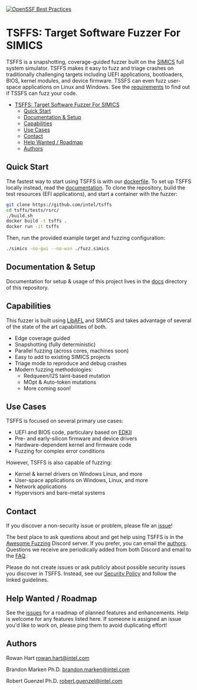 [![OpenSSF Best Practices](https://www.bestpractices.dev/projects/9349/badge)](https://www.bestpractices.dev/projects/9349)

# TSFFS: Target Software Fuzzer For SIMICS

TSFFS is a snapshotting, coverage-guided fuzzer built on the
[SIMICS](https://www.intel.com/content/www/us/en/developer/articles/tool/simics-simulator.html)
full system simulator. TSFFS makes it easy to fuzz and triage crashes on
traditionally challenging targets including UEFI applications, bootloaders,
BIOS, kernel modules, and device firmware. TSSFS can even fuzz user-space
applications on Linux and Windows. See the
[requirements](https://intel.github.io/tsffs/fuzzing/compatibility.html) to
find out if TSSFS can fuzz your code.

- [TSFFS: Target Software Fuzzer For SIMICS](#tsffs-target-software-fuzzer-for-simics)
  - [Quick Start](#quick-start)
  - [Documentation \& Setup](#documentation--setup)
  - [Capabilities](#capabilities)
  - [Use Cases](#use-cases)
  - [Contact](#contact)
  - [Help Wanted / Roadmap](#help-wanted--roadmap)
  - [Authors](#authors)

## Quick Start

The fastest way to start using TSFFS is with our [dockerfile](Dockerfile). To set up
TSFFS locally instead, read the [documentation](./docs/src/SUMMARY.md). To clone the
repository, build the test resources (EFI applications), and start a container with the
fuzzer:

```sh
git clone https://github.com/intel/tsffs
cd tsffs/tests/rsrc/
./build.sh
docker build -t tsffs .
docker run -it tsffs
```

Then, run the provided example target and fuzzing configuration:

```sh
./simics -no-gui --no-win ./fuzz.simics
```

## Documentation & Setup

Documentation for setup & usage of this project lives in the [docs](./docs/src/SUMMARY.md)
directory of this repository.

## Capabilities

This fuzzer is built using [LibAFL](https://github.com/AFLplusplus/LibAFL) and SIMICS
and takes advantage of several of the state of the art capabilities of both.

- Edge coverage guided
- Snapshotting (fully deterministic)
- Parallel fuzzing (across cores, machines soon)
- Easy to add to existing SIMICS projects
- Triage mode to reproduce and debug crashes
- Modern fuzzing methodologies:
  - Redqueen/I2S taint-based mutation
  - MOpt & Auto-token mutations
  - More coming soon!

## Use Cases

TSFFS is focused on several primary use cases:

- UEFI and BIOS code, particulary based on [EDKII](https://github.com/tianocore/edk2)
- Pre- and early-silicon firmware and device drivers
- Hardware-dependent kernel and firmware code
- Fuzzing for complex error conditions

However, TSFFS is also capable of fuzzing:

- Kernel & kernel drivers on Windows Linux, and more
- User-space applications on Windows, Linux, and more
- Network applications
- Hypervisors and bare-metal systems

## Contact

If you discover a non-security issue or problem, please file an
[issue](https://github.com/intel/tsffs/issues)!

The best place to ask questions about and get help using TSFFS is in the [Awesome
Fuzzing](https://discord.gg/gCraWct) Discord server. If you prefer, you can email the
[authors](#authors). Questions we receive are periodically added from both Discord and
email to the [FAQ](./docs/FAQ.md).

Please do not create issues or ask publicly about possible security issues you discover
in TSFFS. Instead, see our [Security Policy](./SECURITY.md) and follow the linked
guidelines.

## Help Wanted / Roadmap

See the
[issues](https://github.com/intel/tsffs/issues?q=is%3Aopen+is%3Aissue+label%3Afeature)
for a roadmap of planned features and enhancements. Help is welcome for any features
listed here. If someone is assigned an issue you'd like to work on, please ping them to
avoid duplicating effort!


## Authors

Rowan Hart
<rowan.hart@intel.com>

Brandon Marken Ph.D.
<brandon.marken@intel.com>

Robert Guenzel Ph.D.
<robert.guenzel@intel.com>


